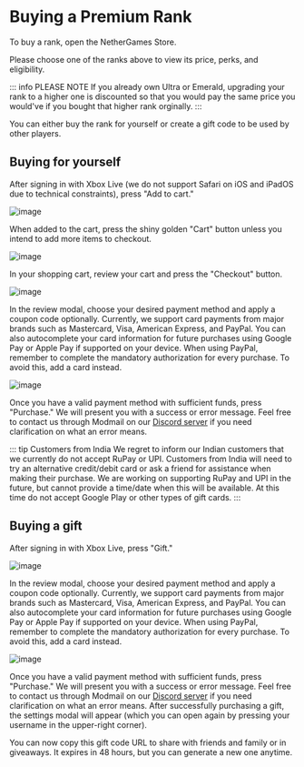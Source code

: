 # Buying a Premium Rank

To buy a rank, open the NetherGames Store.

Please choose one of the ranks above to view its price, perks, and eligibility.

::: info PLEASE NOTE
If you already own Ultra or Emerald, upgrading your rank to a higher one is discounted so that you would pay the same price you would've if you bought that higher rank orginally.
:::

You can either buy the rank for yourself or create a gift code to be used by other players.

## Buying for yourself

After signing in with Xbox Live (we do not support Safari on iOS and iPadOS due to technical constraints), press "Add to cart."

![image](assets/IMG_1579.png)

When added to the cart, press the shiny golden "Cart" button unless you intend to add more items to checkout.

![image](assets/IMG_1580.png)

In your shopping cart, review your cart and press the "Checkout" button.

![image](assets/IMG_1581.png)


In the review modal, choose your desired payment method and apply a coupon code optionally.
Currently, we support card payments from major brands such as Mastercard, Visa, American Express, and PayPal.
You can also autocomplete your card information for future purchases using Google Pay or Apple Pay if supported on your device.
When using PayPal, remember to complete the mandatory authorization for every purchase. To avoid this, add a card instead.

![image](assets/IMG_1582.png)

Once you have a valid payment method with sufficient funds, press "Purchase." We will present you with a success or error message. Feel free to contact us through Modmail on our [Discord server](https://ngmc.co/d) if you need clarification on what an error means.

::: tip Customers from India
We regret to inform our Indian customers that we currently do not accept RuPay or UPI. Customers from India will need to try an alternative credit/debit card or ask a friend for assistance when making their purchase. We are working on supporting RuPay and UPI in the future, but cannot provide a time/date when this will be available. At this time do not accept Google Play or other types of gift cards.
:::

## Buying a gift

After signing in with Xbox Live, press "Gift."

![image](assets/IMG_1579.png)

In the review modal, choose your desired payment method and apply a coupon code optionally.
Currently, we support card payments from major brands such as Mastercard, Visa, American Express, and PayPal.
You can also autocomplete your card information for future purchases using Google Pay or Apple Pay if supported on your device.
When using PayPal, remember to complete the mandatory authorization for every purchase. To avoid this, add a card instead.

![image](assets/IMG_1584.png)

Once you have a valid payment method with sufficient funds, press "Purchase." We will present you with a success or error message. Feel free to contact us through Modmail on our [Discord server](https://ngmc.co/d) if you need clarification on what an error means.
After successfully purchasing a gift, the settings modal will appear (which you can open again by pressing your username in the upper-right corner).

You can now copy this gift code URL to share with friends and family or in giveaways. It expires in 48 hours, but you can generate a new one anytime.
